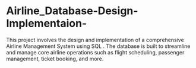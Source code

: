 # Airline_Database-Design-Implementaion-
This project involves the design and implementation of a comprehensive Airline Management System using SQL . The database is built to streamline and manage core airline operations such as flight scheduling, passenger management, ticket booking, and more.

